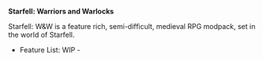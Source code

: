 **Starfell: Warriors and Warlocks**

Starfell: W&W is a feature rich, semi-difficult, medieval RPG modpack, set in the world of Starfell.

- Feature List: WIP -
